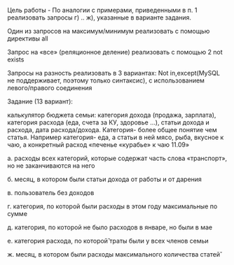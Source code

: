 
Цель работы - По аналогии с примерами, приведенными в п. 1 реализовать запросы г) .. ж), указанные в варианте задания.

Один из запросов на максимум/минимум реализовать с помощью директивы all

Запрос на «все» (реляционное деление) реализовать с помощью 2 not exists

Запросы на разность реализовать в 3 вариантах: Not in,except(MySQL не поддерживает, поэтому только синтаксис), с использованием левого/правого соединения

Задание (13 вариант):

калькулятор бюджета семьи: категория дохода (продажа, зарплата), категория расхода (еда, счета за КУ, здоровье ...), статьи дохода и расхода, дата расхода/дохода. Категория- более общее понятие чем статья. Например категория- еда, а статьи в ней мясо, рыба, вкусное к чаю, а конкретный расход «печенье «курабье» к чаю 11.09»

 

а. расходы всех категорий, которые содержат часть слова «транспорт», но не заканчиваются на него

б. месяц, в котором были статьи дохода от работы и от дарения

в. пользователь без доходов

г. категория, по которой были расходы в этом году максимальные по сумме

д. категория, по которой не было расходов в январе, но были в мае

е. категория расхода, по которой̆ траты были у всех членов семьи

ж. месяц, в котором были расходы максимального количества статей̆

 

 

 
